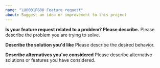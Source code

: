 ```yaml
---
name: "\U0001F680 Feature request"
about: Suggest an idea or improvement to this project
---
```


<!--
Thank you for suggesting an idea or feature to make this project better.

Please fill in as much of the template below as you're able.
-->

**Is your feature request related to a problem? Please describe.**
Please describe the problem you are trying to solve.

**Describe the solution you'd like**
Please describe the desired behavior.

**Describe alternatives you've considered**
Please describe alternative solutions or features you have considered.
